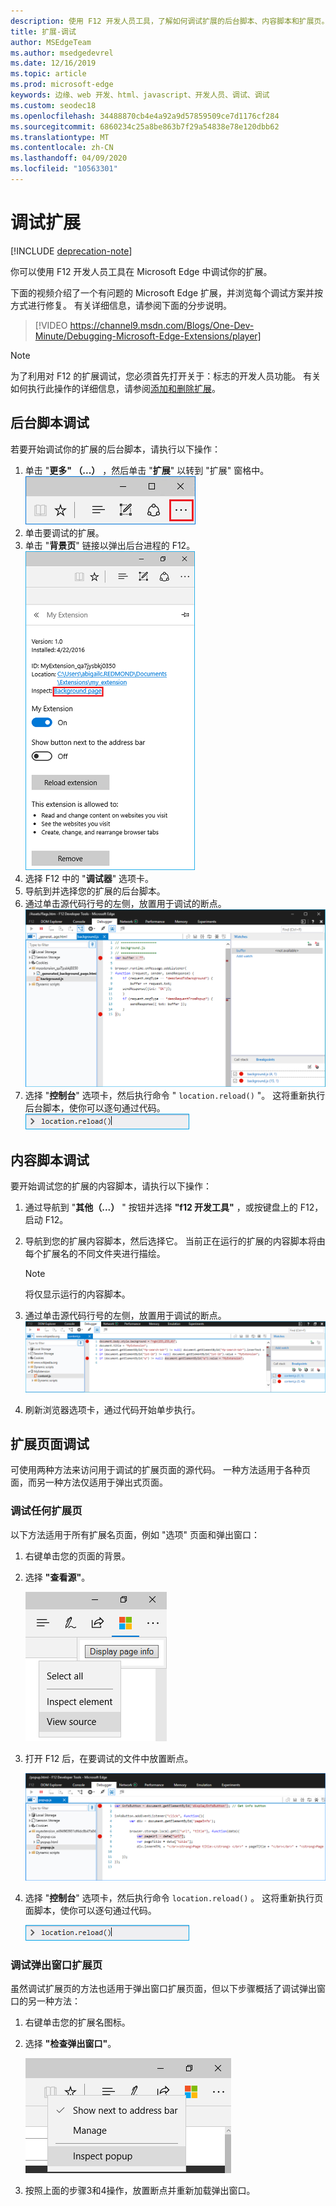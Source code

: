 ```yaml
---
description: 使用 F12 开发人员工具，了解如何调试扩展的后台脚本、内容脚本和扩展页。
title: 扩展-调试
author: MSEdgeTeam
ms.author: msedgedevrel
ms.date: 12/16/2019
ms.topic: article
ms.prod: microsoft-edge
keywords: 边缘、web 开发、html、javascript、开发人员、调试、调试
ms.custom: seodec18
ms.openlocfilehash: 34488870cb4e4a92a9d57859509ce7d1176cf284
ms.sourcegitcommit: 6860234c25a8be863b7f29a54838e78e120dbb62
ms.translationtype: MT
ms.contentlocale: zh-CN
ms.lasthandoff: 04/09/2020
ms.locfileid: "10563301"
---
```

# 调试扩展  

[!INCLUDE [deprecation-note](../includes/deprecation-note.md)]  

你可以使用 F12 开发人员工具在 Microsoft Edge 中调试你的扩展。

下面的视频介绍了一个有问题的 Microsoft Edge 扩展，并浏览每个调试方案并按方式进行修复。 有关详细信息，请参阅下面的分步说明。

> [!VIDEO https://channel9.msdn.com/Blogs/One-Dev-Minute/Debugging-Microsoft-Edge-Extensions/player]


> [!NOTE]
> 为了利用对 F12 的扩展调试，您必须首先打开关于：标志的开发人员功能。 有关如何执行此操作的详细信息，请参阅[添加和删除扩展](./adding-and-removing-extensions.md)。


## 后台脚本调试
若要开始调试你的扩展的后台脚本，请执行以下操作：

1. 单击 "**更多" （...）** ，然后单击 "**扩展**" 以转到 "扩展" 窗格中。  
 !["更多" 按钮](./../media/morebutton.png)
2. 单击要调试的扩展。
3. 单击 "**背景页**" 链接以弹出后台进程的 F12。  
 !["检查链接" 选项的选定扩展视图](./../media/debug-inspect.png)
4. 选择 F12 中的 "**调试器**" 选项卡。
5. 导航到并选择您的扩展的后台脚本。
6. 通过单击源代码行号的左侧，放置用于调试的断点。  
 ![显示带中断点的后台脚本的 f12 控制台](./../media/debug-f12-background.png)
7. 选择 "**控制台**" 选项卡，然后执行命令 " `location.reload()` "。 这将重新执行后台脚本，使你可以逐句通过代码。  
 ![带有位置的控制台。已输入重新加载](./../media/debug-f12-background-console.png)


## 内容脚本调试
要开始调试您的扩展的内容脚本，请执行以下操作：

1. 通过导航到 "**其他（...）** " 按钮并选择 **"f12 开发工具"** ，或按键盘上的 F12，启动 F12。
2. 导航到您的扩展内容脚本，然后选择它。 当前正在运行的扩展的内容脚本将由每个扩展名的不同文件夹进行描绘。

    > [!NOTE]
    > 将仅显示运行的内容脚本。

3. 通过单击源代码行号的左侧，放置用于调试的断点。  
 ![正在调试的内容脚本的 f12](./../media/debug-content-f12.png)
4. 刷新浏览器选项卡，通过代码开始单步执行。




## 扩展页面调试

可使用两种方法来访问用于调试的扩展页面的源代码。 一种方法适用于各种页面，而另一种方法仅适用于弹出式页面。

### 调试任何扩展页
以下方法适用于所有扩展名页面，例如 "选项" 页面和弹出窗口：


1. 右键单击您的页面的背景。
2. 选择 **"查看源"**。

   ![带 f12 的弹出调试](./../media/debug-popup-select.png)

3. 打开 F12 后，在要调试的文件中放置断点。

   ![带 f12 的弹出调试](./../media/debug-popup-f12.png)
4. 选择 "**控制台**" 选项卡，然后执行命令 `location.reload()` 。 这将重新执行页面脚本，使你可以逐句通过代码。  

   ![带有位置的控制台。已输入重新加载](./../media/debug-f12-background-console.png)

### 调试弹出窗口扩展页
虽然调试扩展页的方法也适用于弹出窗口扩展页面，但以下步骤概括了调试弹出窗口的另一种方法：

1. 右键单击您的扩展名图标。
2. 选择 **"检查弹出窗口"**。

   ![弹出调试检查](./../media/debug-popup-inspect.png)
3. 按照上面的步骤3和4操作，放置断点并重新加载弹出窗口。
